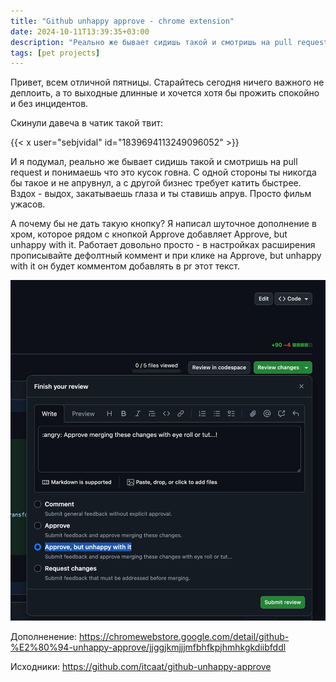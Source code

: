 ```yaml
---
title: "Github unhappy approve - chrome extension"
date: 2024-10-11T13:39:35+03:00
description: "Реально же бывает сидишь такой и смотришь на pull request и понимаешь что это кусок говна. С одной стороны ты никогда бы такое и не апрувнул, а с другой бизнес требует катить быстрее."
tags: [pet projects]
---
```


Привет, всем отличной пятницы. Старайтесь сегодня ничего важного не деплоить, а то выходные длинные и хочется хотя бы прожить спокойно и без инцидентов.

Скинули давеча в чатик такой твит:

{{< x user="sebjvidal" id="1839694113249096052" >}}

И я подумал, реально же бывает сидишь такой и смотришь на pull request и понимаешь что это кусок говна. С одной стороны ты никогда бы такое и не апрувнул, а с другой бизнес требует катить быстрее. Вздох - выдох, закатываешь глаза и  ты ставишь апрув. Просто фильм ужасов.

А почему бы не дать такую кнопку? Я написал шуточное дополнение в хром, которое рядом с кнопкой Approve добавляет Approve, but unhappy with it. Работает довольно просто - в настройках расширения прописывайте дефолтный коммент и при клике на Approve, but unhappy with it он будет комментом добавлять в pr этот текст. 

![alt text](images/image.jpg)

Дополненение:  https://chromewebstore.google.com/detail/github-%E2%80%94-unhappy-approve/jjggjkmjjjmfbhfkpjhmhkgkdiibfddl

Исходники: https://github.com/itcaat/github-unhappy-approve
